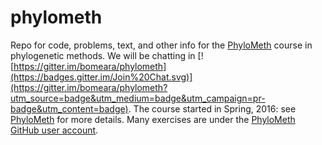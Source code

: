 # phylometh
Repo for code, problems, text, and other info for the [PhyloMeth](http://www.phylometh.org) course in phylogenetic methods. We will be chatting in [![https://gitter.im/bomeara/phylometh](https://badges.gitter.im/Join%20Chat.svg)](https://gitter.im/bomeara/phylometh?utm_source=badge&utm_medium=badge&utm_campaign=pr-badge&utm_content=badge). The course started in Spring, 2016: see [PhyloMeth](http://www.phylometh.org) for more details. Many exercises are under the [PhyloMeth GitHub user account](https://github.com/PhyloMeth).
